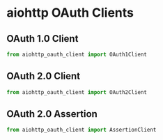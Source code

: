 # aiohttp OAuth Clients


## OAuth 1.0 Client

```python
from aiohttp_oauth_client import OAuth1Client
```


## OAuth 2.0 Client

```python
from aiohttp_oauth_client import OAuth2Client
```


## OAuth 2.0 Assertion

```python
from aiohttp_oauth_client import AssertionClient
```
